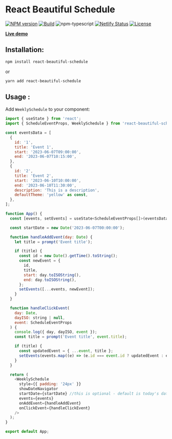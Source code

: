 # React Beautiful Schedule

[![NPM version][npm-image]][npm-url]
[![Build][github-build]][github-build-url]
![npm-typescript]
[![Netlify Status][netlify]][netlify-url]
[![License][github-license]][github-license-url]

[**Live demo**](https://react-beautiful-schedule-demo.netlify.app)

## Installation:

```bash
npm install react-beautiful-schedule
```

or

```bash
yarn add react-beautiful-schedule
```

## Usage :

Add `WeeklySchedule` to your component:

```js
import { useState } from 'react';
import { ScheduleEventProps, WeeklySchedule } from 'react-beautiful-schedule';

const eventsData = [
  {
    id: '1',
    title: 'Event 1',
    start: '2023-06-07T09:00:00',
    end: '2023-06-07T10:15:00',
  },
  {
    id: '2',
    title: 'Event 2',
    start: '2023-06-10T10:00:00',
    end: '2023-06-10T11:30:00',
    description: 'This is a description',
    defaultTheme: 'yellow' as const,
  },
];

function App() {
  const [events, setEvents] = useState<ScheduleEventProps[]>(eventsData);

  const startDate = new Date('2023-06-07T00:00:00');

  function handleAddEvent(day: Date) {
    let title = prompt('Event title');

    if (title) {
      const id = new Date().getTime().toString();
      const newEvent = {
        id,
        title,
        start: day.toISOString(),
        end: day.toISOString(),
      };
      setEvents([...events, newEvent]);
    }
  }

  function handleClickEvent(
    day: Date,
    dayISO: string | null,
    event: ScheduleEventProps
  ) {
    console.log({ day, dayISO, event });
    const title = prompt('Event title', event.title);

    if (title) {
      const updatedEvent = { ...event, title };
      setEvents(events.map((e) => (e.id === event.id ? updatedEvent : e)));
    }
  }

  return (
    <WeeklySchedule
      style={{ padding: '24px' }}
      showDateNavigator
      startDate={startDate} //this is optional - default is today's date
      events={events}
      onAddEvent={handleAddEvent}
      onClickEvent={handleClickEvent}
    />
  );
}

export default App;
```

[npm-url]: https://www.npmjs.com/react-beautiful-schedule
[npm-image]: https://img.shields.io/npm/v/react-beautiful-schedule
[github-license]: https://img.shields.io/badge/license-MIT-green
[github-license-url]: https://github.com/ahmedalatawi/react-beautiful-schedule/blob/main/LICENSE
[github-build]: https://github.com/ahmedalatawi/react-beautiful-schedule/actions/workflows/main.yml/badge.svg
[github-build-url]: https://github.com/ahmedalatawi/react-beautiful-schedule/actions/workflows/main.yml
[npm-typescript]: https://img.shields.io/npm/types/react-beautiful-schedule
[netlify]: https://api.netlify.com/api/v1/badges/4051b791-71f6-4c5b-9fb6-1d5db749cef8/deploy-status
[netlify-url]: https://app.netlify.com/sites/react-beautiful-schedule/deploys
